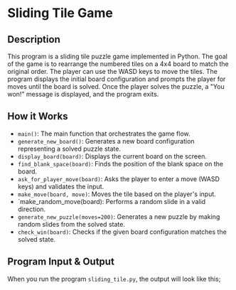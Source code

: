 # Sliding Tile Game

## Description

This program is a sliding tile puzzle game implemented in Python. The goal of the game is to rearrange the numbered tiles on a 4x4 board to match the original order. The player can use the WASD keys to move the tiles. The program displays the initial board configuration and prompts the player for moves until the board is solved. Once the player solves the puzzle, a "You won!" message is displayed, and the program exits.

## How it Works

- `main()`: The main function that orchestrates the game flow.
- `generate_new_board()`: Generates a new board configuration representing a solved puzzle state.
- `display_board(board)`: Displays the current board on the screen.
- `find_blank_space(board)`: Finds the position of the blank space on the board.
- `ask_for_player_move(board)`: Asks the player to enter a move (WASD keys) and validates the input.
- `make_move(board, move)`: Moves the tile based on the player's input.
- `make_random_move(board): Performs a random slide in a valid direction.
- `generate_new_puzzle(moves=200)`: Generates a new puzzle by making random slides from the solved state.
- `check_win(board)`: Checks if the given board configuration matches the solved state.

## Program Input & Output

When you run the program `sliding_tile.py`, the output will look like this;

```
```

